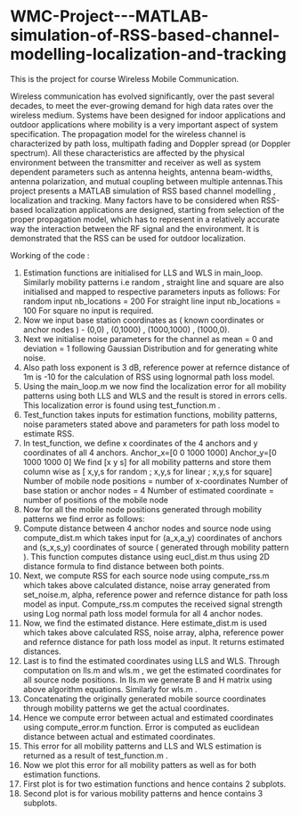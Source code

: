 # WMC-Project---MATLAB-simulation-of-RSS-based-channel-modelling-localization-and-tracking
This is the project for course Wireless Mobile Communication.

Wireless communication has evolved significantly, over the past several decades, to meet the ever-growing demand for high data rates over the wireless medium. Systems have been designed for indoor applications and outdoor applications where mobility is a very important aspect of system specification. The propagation model for the wireless channel is characterized by path loss, multipath fading and Doppler spread (or Doppler spectrum). All these characteristics are affected by the physical environment between the transmitter and receiver as well as system dependent parameters such as antenna heights, antenna beam-widths, antenna polarization, and mutual coupling between multiple antennas.This project presents a MATLAB simulation of RSS based channel modelling , localization and tracking. Many factors have to be considered when RSS-based localization applications are designed, starting from selection of the proper propagation model, which has to represent in a relatively accurate way the interaction between the RF signal and the environment. It is demonstrated that the RSS can be used for outdoor localization.

Working of the code :
1. Estimation functions are initialised for LLS and WLS in main_loop. Similarly mobility patterns i.e random , straight line and square are also initialised and mapped to respective parameters inputs as follows:
For random input nb_locations = 200
For straight line input nb_locations = 100
For square no input is required.
2. Now we input base station coordinates as ( known coordinates or anchor nodes ) - (0,0) , (0,1000) , (1000,1000) , (1000,0).
3. Next we initialise noise parameters for the channel as mean = 0 and deviation = 1 following Gaussian Distribution and for generating white noise.
4. Also path loss exponent is 3 dB, reference power at refernce distance of 1m is -10 for the calculation of RSS using lognormal path loss model.
5. Using the main_loop.m we now find the localization error for all mobility patterns using both LLS and WLS and the result is stored in errors cells. This localization error is found using test_function.m .
6. Test_function takes inputs for estimation functions, mobility patterns, noise parameters stated above and parameters for path loss model to estimate RSS.
7. In test_function, we define x coordinates of the 4 anchors and y coordinates of all 4 anchors.
Anchor_x=[0 0 1000 1000]
Anchor_y=[0 1000 1000 0]
We find [x y s] for all mobility patterns and store them column wise as
[ x,y,s for random ; x,y,s for linear ; x,y,s for square]
Number of mobile node positions = number of x-coordinates
Number of base station or anchor nodes = 4
Number of estimated coordinate = number of positions of the mobile node
8. Now for all the mobile node positions generated through mobility patterns we find error as follows:
9. Compute distance between 4 anchor nodes and source node using compute_dist.m which takes input for (a_x,a_y) coordinates of anchors and (s_x,s_y) coordinates of source ( generated through mobility pattern ). This function computes distance using eucl_dist.m thus using 2D distance formula to find distance between both points.
10. Next, we compute RSS for each source node using compute_rss.m which takes above calculated distance, noise array generated from set_noise.m, alpha, reference power and refernce distance for path loss model as input. Compute_rss.m computes the received signal strength using Log normal path loss model formula for all 4 anchor nodes.
11. Now, we find the estimated distance. Here estimate_dist.m is used which takes above calculated RSS, noise array, alpha, reference power and refernce distance for path loss model as input. It returns estimated distances.
12. Last is to find the estimated coordinates using LLS and WLS. Through computation on lls.m and wls.m , we get the estimated coordinates for all source node positions. In lls.m we generate B and H matrix using above algorithm equations. Similarly for wls.m .
13. Concatenating the originally generated mobile source coordinates through mobility patterns we get the actual coordinates.
14. Hence we compute error between actual and estimated coordinates using compute_error.m function. Error is computed as euclidean distance between actual and estimated coordinates.
15. This error for all mobility patterns and LLS and WLS estimation is returned as a result of test_function.m .
16. Now we plot this error for all mobility patters as well as for both estimation functions.
17. First plot is for two estimation functions and hence contains 2 subplots. 
18. Second plot is for various mobility patterns and hence contains 3 subplots.

